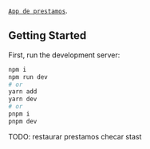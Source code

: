 [`App de prestamos`](https://app-prestamos-nextjs.vercel.app/sign-in).

## Getting Started

First, run the development server:

```bash
npm i
npm run dev
# or
yarn add
yarn dev
# or
pnpm i
pnpm dev
```


TODO: 
  restaurar prestamos
    checar stast
  